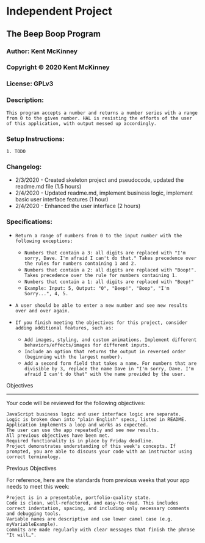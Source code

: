 # Independent Project
## The Beep Boop Program

### Author: Kent McKinney
### Copyright &copy; 2020 Kent McKinney
### License: GPLv3
### Description:

`This program accepts a number and returns a number series with a range from 0 to the given number. HAL is resisting the efforts of the user of this application, with output messed up accordingly.`

### Setup Instructions:
    1. TODO

### Changelog:
* 2/3/2020 - Created skeleton project and pseudocode, updated the readme.md file (1.5 hours)
* 2/4/2020 - Updated readme.md, implement business logic, implement basic user interface features (1 hour)
* 2/4/2020 - Enhanced the user interface (2 hours)


### Specifications:

* `Return a range of numbers from 0 to the input number with the following exceptions:`
    * `Numbers that contain a 3: all digits are replaced with "I'm sorry, Dave. I'm afraid I can't do that." Takes precedence over the rules for numbers containing 1 and 2.`
    * `Numbers that contain a 2: all digits are replaced with "Boop!". Takes precedence over the rule for numbers containing 1.`
    * `Numbers that contain a 1: all digits are replaced with "Beep!"`
    * `Example: Input: 5, Output: "0", "Beep!", "Boop", "I'm Sorry...", 4, 5.`
* `A user should be able to enter a new number and see new results over and over again.`

* `If you finish meeting the objectives for this project, consider adding additional features, such as:`
    * `Add images, styling, and custom animations.
    Implement different behaviors/effects/images for different inputs.`
    * `Include an option that returns the output in reversed order (beginning with the largest number).`
    * `Add a second form field that takes a name. For numbers that are divisible by 3, replace the name Dave in "I'm sorry, Dave. I'm afraid I can't do that" with the name provided by the user.`

Objectives

<hr>

Your code will be reviewed for the following objectives:

    JavaScript business logic and user interface logic are separate.
    Logic is broken down into "plain English" specs, listed in README.
    Application implements a loop and works as expected.
    The user can use the app repeatedly and see new results.
    All previous objectives have been met.
    Required functionality is in place by Friday deadline.
    Project demonstrates understanding of this week's concepts. If prompted, you are able to discuss your code with an instructor using correct terminology.

Previous Objectives

For reference, here are the standards from previous weeks that your app needs to meet this week:

    Project is in a presentable, portfolio-quality state.
    Code is clean, well-refactored, and easy-to-read. This includes correct indentation, spacing, and including only necessary comments and debugging tools.
    Variable names are descriptive and use lower camel case (e.g. myVariableExample).
    Commits are made regularly with clear messages that finish the phrase "It will…".
